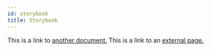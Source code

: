 ```yaml
---
id: storybook
title: Storybook
---
```


This is a link to [another document.](doc3.md)
This is a link to an [external page.](http://www.example.com)
